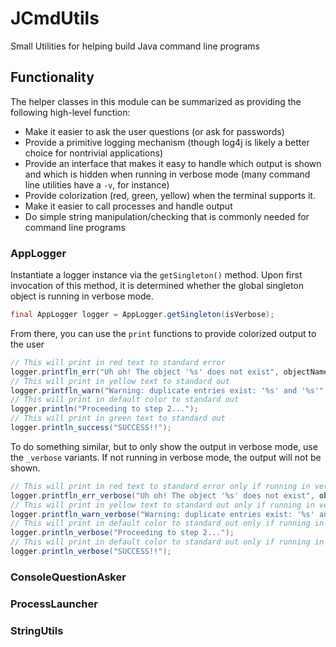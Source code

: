 # JCmdUtils
Small Utilities for helping build Java command line programs

## Functionality
The helper classes in this module can be summarized as providing the following high-level function:
- Make it easier to ask the user questions (or ask for passwords)
- Provide a primitive logging mechanism (though log4j is likely a better choice for nontrivial applications)
- Provide an interface that makes it easy to handle which output is shown and which is hidden when running in verbose mode (many command line utilities have a `-v`, for instance)
- Provide colorization (red, green, yellow) when the terminal supports it.
- Make it easier to call processes and handle output
- Do simple string manipulation/checking that is commonly needed for command line programs

### AppLogger
Instantiate a logger instance via the `getSingleton()` method. Upon first invocation of this method,
it is determined whether the global singleton object is running in verbose mode. 
```java
final AppLogger logger = AppLogger.getSingleton(isVerbose);
```
From there, you can use the `print` functions to provide colorized output to the user
```java
// This will print in red text to standard error
logger.printfln_err("Uh oh! The object '%s' does not exist", objectName);
// This will print in yellow text to standard out
logger.printfln_warn("Warning: duplicate entries exist: '%s' and '%s'", objectName, objectName2);
// This will print in default color to standard out
logger.println("Proceeding to step 2...");        
// This will print in green text to standard out
logger.println_success("SUCCESS!!");
```
To do something similar, but to only show the output in verbose mode, use the `_verbose` variants.
If not running in verbose mode, the output will not be shown.
```java
// This will print in red text to standard error only if running in verbose mode
logger.printfln_err_verbose("Uh oh! The object '%s' does not exist", objectName);
// This will print in yellow text to standard out only if running in verbose mode
logger.printfln_warn_verbose("Warning: duplicate entries exist: '%s' and '%s'", objectName, objectName2);
// This will print in default color to standard out only if running in verbose mode
logger.println_verbose("Proceeding to step 2...");        
// This will print in default color to standard out only if running in verbose mode
logger.println_verbose("SUCCESS!!");
```

### ConsoleQuestionAsker 

### ProcessLauncher

### StringUtils

